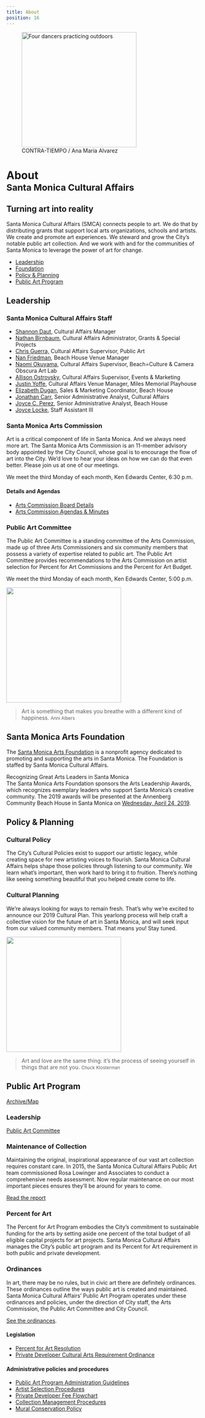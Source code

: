 ```yaml
---
title: About
position: 16
---
```


<figure class="image">
  <img src="https://static-artsamo.digitalservice.la/uploads/wall.jpg"
       alt="Four dancers practicing outdoors"
       height="300" />
  <figcaption>
    CONTRA-TIEMPO / Ana Maria Alvarez
  </figcaption>
</figure>


About<br /><small>Santa Monica Cultural Affairs</small>
=======================================================

## Turning art into reality

Santa Monica Cultural Affairs (SMCA) connects people to art. We do that by distributing grants that support local arts organizations, schools and artists. We create and promote art experiences. We steward and grow the City’s notable public art collection. And we work with and for the communities of Santa Monica to leverage the power of art for change.

<nav class="action" markdown="1">

*   [Leadership](#leadership)
*   [Foundation](#foundation)
*   [Policy & Planning](#policy-and-planning)
*   [Public Art Program](#public-art-program)

</nav>


Leadership
----------

### Santa Monica Cultural Affairs Staff

*   [Shannon Daut](mailto:shannon.daut@smgov.net), Cultural Affairs Manager
*   [Nathan Birnbaum](mailto:nathan.birnbaum@smgov.net), Cultural Affairs Administrator, Grants & Special Projects
*   [Chris Guerra,](mailto:chris.guerra@smgov.net) Cultural Affairs Supervisor, Public Art
*   [Nan Friedman](mailto:nan.friedman@smgov.net), Beach House Venue Manager
*   [Naomi Okuyama](mailto:naomi.okuyama@smgov.net), Cultural Affairs Supervisor, Beach=Culture & Camera Obscura Art Lab
*   [Allison Ostrovsky](mailto:allison.ostrovsky@smgov.net), Cultural Affairs Supervisor, Events & Marketing
*   [Justin Yoffe](mailto:justin.yoffe@smgov.net), Cultural Affairs Venue Manager, Miles Memorial Playhouse
*   [Elizabeth Dugan](mailto:elizabeth.dugan@smgov.net), Sales & Marketing Coordinator, Beach House
*   [Jonathan Carr](mailto:Jonathan.Carr@SMGOV.NET), Senior Administrative Analyst, Cultural Affairs
*   [Joyce C. Perez](mailto:joyce.perez@smgov.net), Senior Administrative Analyst, Beach House
*   [Joyce Locke](mailto:joyce.locke@smgov.net), Staff Assistant III

### Santa Monica Arts Commission

Art is a critical component of life in Santa Monica. And we always need more art. The Santa Monica Arts Commission is an 11-member advisory body appointed by the City Council, whose goal is to encourage the flow of art into the City. We’d love to hear your ideas on how we can do that even better. Please join us at one of our meetings.

We meet the third Monday of each month, Ken Edwards Center, 6:30 p.m.

#### Details and Agendas

*   [Arts Commission Board Details](https://www.smgov.net/departments/clerk/boards.aspx?id=53687092546)
*   [Arts Commission Agendas & Minutes](/arts-commission-agendas/)

### Public Art Committee

The Public Art Committee is a standing committee of the Arts Commission, made up of three Arts Commissioners and six community members that possess a variety of expertise related to public art. The Public Art Committee provides recommendations to the Arts Commission on artist selection for Percent for Art Commissions and the Percent for Art Budget.

We meet the third Monday of each month, Ken Edwards Center, 5:00 p.m.

<div class="image-quote">
  <span class="image">
    <img src="https://static-artsamo.digitalservice.la/uploads/The-Wonder-Room-2015---2-William-Short.jpg" height="300" alt="" />
  </span>
  <blockquote>
    <span>Art is something that makes you breathe with a different kind of happiness.</span>
    <small>Anni Albers</small>
  </blockquote>
</div>


Santa Monica Arts Foundation <a id="foundation"></a>
----------------------------------------------------

The [Santa Monica Arts Foundation](https://www.facebook.com/SantaMonicaArtsFoundation/) is a nonprofit agency dedicated to promoting and supporting the arts in Santa Monica. The Foundation is staffed by Santa Monica Cultural Affairs.

Recognizing Great Arts Leaders in Santa Monica  
The Santa Monica Arts Foundation sponsors the Arts Leadership Awards, which recognizes exemplary leaders who support Santa Monica’s creative community.  The 2019 awards will be presented at the Annenberg Community Beach House in Santa Monica on [Wednesday, April 24, 2019](https://www.eventbrite.com/e/2019-santa-monica-arts-foundation-arts-leadership-awards-ceremony-tickets-59739799348).


Policy & Planning <a id="policy-and-planning"></a>
--------------------------------------------------

### Cultural Policy

The City’s Cultural Policies exist to support our artistic legacy, while creating space for new artisting voices to flourish. Santa Monica Cultural Affairs helps shape those policies through listening to our community. We learn what’s important, then work hard to bring it to fruition. There’s nothing like seeing something beautiful that you helped create come to life.

### Cultural Planning

We’re always looking for ways to remain fresh. That’s why we’re excited to announce our 2019 Cultural Plan. This yearlong process will help craft a collective vision for the future of art in Santa Monica, and will seek input from our valued community members. That means you! Stay tuned.

<div class="image-quote">
  <span class="image">
    <img src="https://static-artsamo.digitalservice.la/uploads/IMG_7837.jpg" height="300" alt="" />
  </span>
  <blockquote>
    <span>Art and love are the same thing: it’s the process of seeing yourself in things that are not you.</span>
    <small>Chuck Klosterman</small>
  </blockquote>
</div>


Public Art Program
------------------

[Archive/Map](/public-art/#map)

### Leadership

[Public Art Committee](#public-art-committee)

### Maintenance of Collection <a id="maintenance"></a>

Maintaining the original, inspirational appearance of our vast art collection requires constant care. In 2015, the Santa Monica Cultural Affairs Public Art team commissioned Rosa Lowinger and Associates to conduct a comprehensive needs assessment. Now regular maintenance on our most important pieces ensures they’ll be around for years to come.

[Read the report](https://www.santamonica.gov/Media/arts/CA/RLA_City%20of%20Santa%20Monica_Public%20Art%20Survey_Summary.Revised%207.13.2015.pdf)

### Percent for Art

The Percent for Art Program embodies the City’s commitment to sustainable funding for the arts by setting aside one percent of the total budget of all eligible capital projects for art projects. Santa Monica Cultural Affairs manages the City’s public art program and its Percent for Art requirement in both public and private development. 

### Ordinances

In art, there may be no rules, but in civic art there are definitely ordinances. These ordinances outline the ways public art is created and maintained. Santa Monica Cultural Affairs’ Public Art Program operates under these ordinances and policies, under the direction of City staff, the Arts Commission, the Public Art Committee and City Council.

[See the ordinances](https://www.santamonica.gov/Media/arts/CA/Ord2212.pdf).

#### Legislation

*   [Percent for Art Resolution](https://www.smgov.net/uploadedFiles/Portals/Culture/Public_Art_Program/SM%20Percent%20for%20Art%20Resolution.PDF)
*   [Private Developer Cultural Arts Requirement Ordinance](http://www.qcode.us/codes/santamonica/view.php?topic=9-3-9_30&showAll=1&frames=on)

#### Administrative policies and procedures

*   [Public Art Program Administration Guidelines](https://www.smgov.net/uploadedFiles/Portals/Culture/Public_Art_Program/Admin%20Guidelines%20-%20Pub.%20Art%20Program.9-04.pdf)
*   [Artist Selection Procedures](https://www.smgov.net/uploadedFiles/Portals/Culture/Public_Art_Program/Artist%20Selection%20Procedures%20%209-04.pdf)
*   [Private Developer Fee Flowchart](https://www.smgov.net/uploadedFiles/Portals/Culture/Public_Art_Program/Private%20Developer%20Flow%20Chart.pdf )
*   [Collection Management Procedures](https://www.smgov.net/uploadedFiles/Portals/Culture/Public_Art_Program/Collect.Mgmt%20Proc.9-04.pdf )
*   [Mural Conservation Policy](https://www.smgov.net/uploadedFiles/Portals/Culture/Public_Art_Program/Mural%20Conservation%20Policy.pdf)


